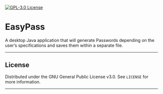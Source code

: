 [![GPL-3.0 License][license-shield]][license-url]
# EasyPass
A desktop Java application that will generate Passwords depending on the user’s
specifications and saves them within a separate file.

****

## License

 Distributed under the GNU General Public License v3.0. See `LICENSE` for more information.

****

[license-shield]: https://img.shields.io/github/license/ottomated/CrewLink.svg?style=flat-square
[license-url]: https://github.com/Szavior/EasyPass/blob/main/LICENSE